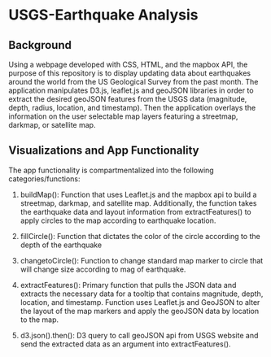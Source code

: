 # USGS-Earthquake Analysis

## Background 

Using a webpage developed with CSS, HTML, and the mapbox API, the purpose of this repository is to display updating data about earthquakes around the world from the US Geological Survey from the past month. The application manipulates D3.js, leaflet.js and geoJSON libraries in order to extract the desired geoJSON features from the USGS data (magnitude, depth, radius, location, and timestamp). Then the application overlays the information on the user selectable map layers featuring a streetmap, darkmap, or satellite map.


## Visualizations and App Functionality

The app functionality is compartmentalized into the following categories/functions: 

1. buildMap(): Function that uses Leaflet.js and the mapbox api to build a streetmap, darkmap, and satellite map. Additionally, the function takes the earthquake data and layout information from extractFeatures() to apply circles to the map according to earthquake location.

2. fillCircle(): Function that dictates the color of the circle according to the depth of the earthquake

3. changetoCircle(): Function to change standard map marker to circle that will change size according to mag of earthquake.

4. extractFeatures(): Primary function that pulls the JSON data and extracts the necessary data for a tooltip that contains magnitude, depth, location, and timestamp. Function uses Leaflet.js and GeoJSON to alter the layout of the map markers and apply the geoJSON data by location to the map.

5. d3.json().then(): D3 query to call geoJSON api from USGS website and send the extracted data as an argument into extractFeatures().

